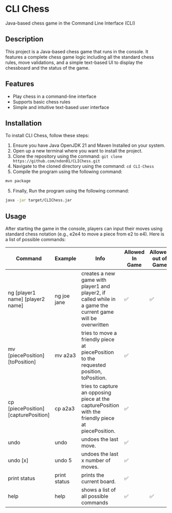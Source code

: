 # CLI Chess
Java-based chess game in the Command Line Interface (CLI)

## Description
This project is a Java-based chess game that runs in the console. It features a complete chess game logic including all the standard chess rules, move validations, and a simple text-based UI to display the chessboard and the status of the game.

## Features
- Play chess in a command-line interface
- Supports basic chess rules
- Simple and intuitive text-based user interface


## Installation
To install CLI Chess, follow these steps:
1. Ensure you have Java OpenJDK 21 and Maven Installed on your system.
2. Open up a new terminal where you want to install the project.
3. Clone the repository using the command: `git clone https://github.com/ndon01/CLIChess.git`
4. Navigate to the cloned directory using the command: `cd CLI-Chess`
5. Compile the program using the following command:
```bash
mvn package
   ```
5. Finally, Run the program using the following command:
```bash
java -jar target/CLIChess.jar
```
## Usage
After starting the game in the console, players can input their moves using standard chess notation (e.g., e2e4 to move a piece from e2 to e4).
Here is a list of possible commands:

| Command | Example | Info | Allowed In Game | Allowed out of Game |
|---------|---------|------|---------------|--------------------|
| ng [player1 name] [player2 name] | ng joe jane | creates a new game with player1 and player2, if called while in a game the current game will be overwritten | ✅              | ✅                   |
| mv [piecePosition][toPosition] | mv a2a3 | tries to move a friendly piece at piecePosition to the requested position, toPosition. | ✅              |                    |
| cp [piecePosition][capturePosition] | cp a2a3 | tries to capture an opposing piece at the capturePosition with the friendly piece at piecePosition. | ✅             |                    |
| undo | undo | undoes the last move. | ✅             |                    |
| undo [x] | undo 5 | undoes the last x number of moves. | ✅             |                    |
| print status | print status | prints the current board. | ✅             |                    |
| help | help | shows a list of all possible commands | ✅             | ✅                  |
